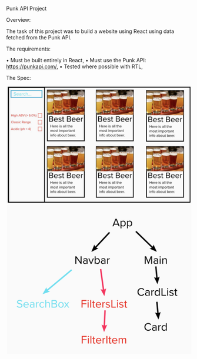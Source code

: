 Punk API Project

Overview:

The task of this project was to build a website using React using data fetched from the Punk API.

The requirements:

• Must be built entirely in React,
• Must use the Punk API: <https://punkapi.com/>,
• Tested where possible with RTL,

The Spec:

<img src="./src/assets/images/ref-spec.png"/>

<img src="./src/assets/images/comp-tree.png"/>
